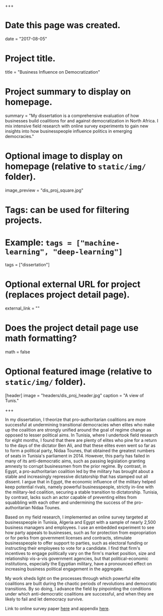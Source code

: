 +++
# Date this page was created.
date = "2017-08-05"

# Project title.
title = "Business Influence on Democratization"

# Project summary to display on homepage.
summary = "My dissertation is a comprehensive evaluation of how businesses build coalitions for and against democratization in North Africa. I mix intensive field research with online survey experiments to gain new insights into how businesspeople influence politics in emerging democracies."

# Optional image to display on homepage (relative to `static/img/` folder).
image_preview = "dis_proj_square.jpg"

# Tags: can be used for filtering projects.
# Example: `tags = ["machine-learning", "deep-learning"]`
tags = ["dissertation"]

# Optional external URL for project (replaces project detail page).
external_link = ""

# Does the project detail page use math formatting?
math = false

# Optional featured image (relative to `static/img/` folder).
[header]
image = "headers/dis_proj_header.jpg"
caption = "A view of Tunis."

+++

In my dissertation, I theorize that pro-authoritarian coalitions are more successful at undermining transitional democracies when elites who make up the coalition are strongly unified around the goal of regime change as opposed to lesser political aims. In Tunisia, where I undertook field research for eight months, I found that there are plenty of elites who pine for a return to the days of the dictator Ben Ali, and that these elites even went so far as to form a political party, Nidaa Tounes, that obtained the greatest numbers of seats in Tunisia's parliament in 2014. However, this party has failed in many of its anti-democratic aims, such as passing legislation granting amnesty to corrupt businessmen from the prior regime. By contrast, in Egypt, a pro-authoritarian coalition led by the military has brought about a stable and increasingly repressive dictatorship that has stamped out all dissent. I argue that in Egypt, the economic influence of the military helped keep potential rivals, namely powerful businesspeople, strictly in-line with the military-led coalition, securing a stable transition to dictatorship. Tunisia, by contrast, lacks such an actor capable of preventing elites from squabbling with each other and undermining the success of the pro-authoritarian Nidaa Tounes.

Based on my field research, I implemented an online survey targeted at businesspeople in Tunisia, Algeria and Egypt with a sample of nearly 2,500 business managers and employees. I use an embedded experiment to see how party appeals to businesses, such as for protection from expropriation or for perks from government licenses and contracts, stimulate businesspeople to offer support to parties, such as electoral funding or instructing their employees to vote for a candidate. I find that firm's incentives to engage politically vary on the firm's market position, size and relationship vis-a-vis government agencies, but that political-economic institutions, especially the Egyptian military, have a pronounced effect on increasing business political engagement in the aggregate.

My work sheds light on the processes through which powerful elite coalitions are built during the chaotic periods of revolutions and democratic transitions. By so doing, I advance the field by pinpointing the conditions under which anti-democratic coalitions are successful, and when they are likely to fail and let democracy survive.

Link to online survey paper [here](https://virginia.box.com/shared/static/u1nj4njocoh3zav8p65xalyviubo9pjg.pdf) and appendix [here](https://virginia.box.com/shared/static/gzzcznq69mnejj3i245pt9qbeta5yhhv.pdf).
